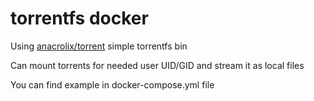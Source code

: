# torrentfs docker
Using [anacrolix/torrent](https://github.com/anacrolix/torrent) simple torrentfs bin

Can mount torrents for needed user UID/GID and stream it as local files

You can find example in docker-compose.yml file
